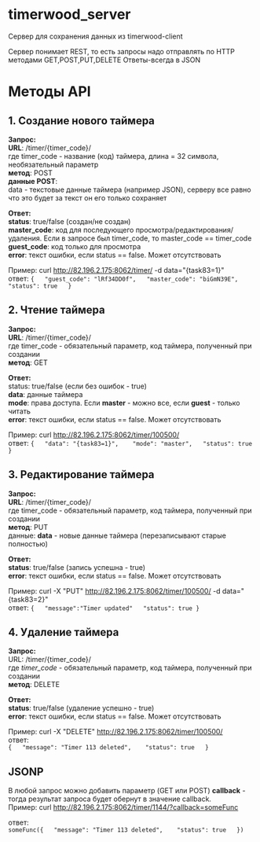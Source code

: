timerwood_server
================

Сервер для сохранения данных из timerwood-client

Сервер понимает REST, то есть запросы надо отправлять по HTTP методами GET,POST,PUT,DELETE
Ответы-всегда в JSON

# Методы API

## 1. Создание нового таймера

**Запрос:**  
**URL**: /timer/{timer_code}/  
где timer_code - название (код) таймера, длина = 32 символа, необязательный параметр  
**метод**: POST  
**данные POST**:  
data - текстовые данные таймера (например JSON), серверу все равно что это будет за текст он его только сохраняет

**Ответ:**  
**status**: true/false (создан/не создан)  
**master_code**: код для последующего просмотра/редактирования/удаления. Если в запросе был timer_code, то master_code == timer_code  
**guest_code**: код только для просмотра  
**error**: текст ошибки, если status == false. Может отсутствовать

Пример: curl http://82.196.2.175:8062/timer/ -d data="{task83=1}"  
ответ: 
`{  
  "guest_code": "lRf34DD0f",  
  "master_code": "biGmN39E",  
  "status": true  
}`


## 2. Чтение таймера
**Запрос:**  
**URL**: /timer/{timer_code}/  
где timer_code - обязательный параметр, код таймера, полученный при создании   
**метод**: GET  


**Ответ:**  
status: true/false (если без ошибок - true)  
**data**: данные таймера  
**mode**: права доступа. Если **master** - можно все, если **guest** - только читать  
**error**: текст ошибки, если status == false. Может отсутствовать

Пример: curl http://82.196.2.175:8062/timer/100500/  
ответ: 
`{  
  "data": "{task83=1}",   
  "mode": "master",  
  "status": true
}`


## 3. Редактирование таймера
**Запрос:**  
**URL**: /timer/{timer_code}/  
где timer_code - обязательный параметр, код таймера, полученный при создании   
**метод**: PUT  
данные:
**data** - новые данные таймера (перезаписывают старые полностью)  

**Ответ:**  
**status**: true/false (запись успешна - true)  
**error**: текст ошибки, если status == false. Может отсутствовать 

Пример: curl -X "PUT" http://82.196.2.175:8062/timer/100500/  -d data="{task83=2}"  
ответ: 
`{  
  "message":"Timer updated"  
  "status": true
}`

## 4. Удаление таймера
**Запрос:**  
URL: /timer/{timer_code}/  
где _timer_code_ - обязательный параметр, код таймера, полученный при создании   
**метод**: DELETE  

**Ответ:**  
**status**: true/false (удаление успешно - true)  
**error**: текст ошибки, если status == false. Может отсутствовать 

Пример: curl -X "DELETE" http://82.196.2.175:8062/timer/100500/    
ответ:   
`{  
  "message": "Timer 113 deleted",   
  "status": true  
}`


## JSONP  
В любой запрос можно добавить параметр (GET или POST) **callback** - тогда результат запроса будет обернут в значение callback.  
Пример: curl http://82.196.2.175:8062/timer/1144/?callback=someFunc

ответ:   
`someFunc({  
  "message": "Timer 113 deleted",   
  "status": true  
})`

